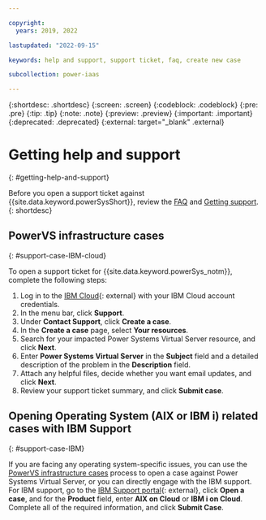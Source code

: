 ```yaml
---

copyright:
  years: 2019, 2022

lastupdated: "2022-09-15"

keywords: help and support, support ticket, faq, create new case

subcollection: power-iaas

---
```


{:shortdesc: .shortdesc}
{:screen: .screen}
{:codeblock: .codeblock}
{:pre: .pre}
{:tip: .tip}
{:note: .note}
{:preview: .preview}
{:important: .important}
{:deprecated: .deprecated}
{:external: target="_blank" .external}

# Getting help and support
{: #getting-help-and-support}

Before you open a support ticket against {{site.data.keyword.powerSysShort}}, review the [FAQ](/docs/power-iaas?topic=power-iaas-power-iaas-faqs) and [Getting support](/docs/get-support?topic=get-support-getting-customer-support).
{: shortdesc}

## PowerVS infrastructure cases
{: #support-case-IBM-cloud}

To open a support ticket for {{site.data.keyword.powerSys_notm}}, complete the following steps:

1. Log in to the [IBM Cloud](https://cloud.ibm.com/catalog){: external} with your IBM Cloud account credentials.
2. In the menu bar, click **Support**.
3. Under **Contact Support**, click **Create a case**.
4. In the **Create a case** page, select **Your resources**.
5. Search for your impacted Power Systems Virtual Server resource, and click **Next**.
6. Enter **Power Systems Virtual Server** in the **Subject** field and a detailed description of the problem in the **Description** field.
7. Attach any helpful files, decide whether you want email updates, and click **Next**.
8. Review your support ticket summary, and click **Submit case**.

## Opening Operating System (AIX or IBM i) related cases with IBM Support
{: #support-case-IBM}

If you are facing any operating system-specific issues, you can use the [PowerVS infrastructure cases](/docs/power-iaas?topic=power-iaas-getting-help-and-support#powervs-infrastructure-cases) process to open a case against Power Systems Virtual Server, or you can directly engage with the IBM support. For IBM support, go to the [IBM Support portal](https://www.ibm.com/mysupport/s/?language=en_US){: external}, click **Open a case**, and for the **Product** field, enter **AIX on Cloud** or **IBM i on Cloud**. Complete all of the required information, and click **Submit Case**.

